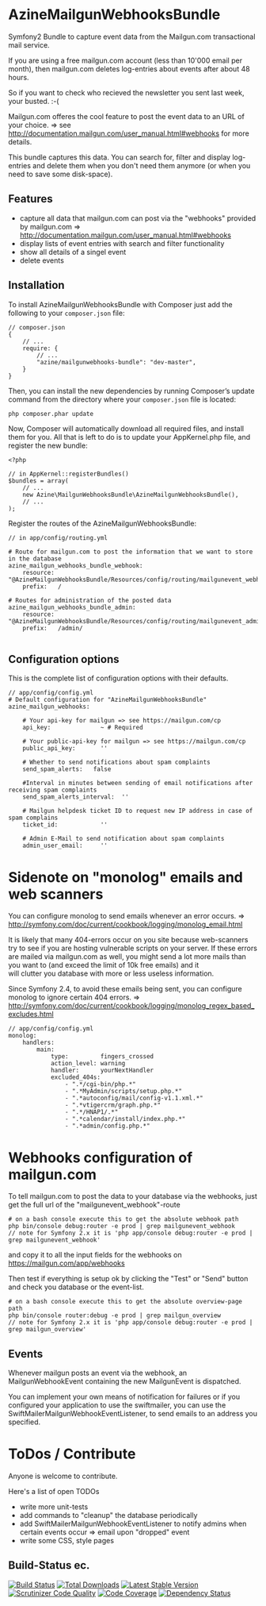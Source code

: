 AzineMailgunWebhooksBundle
==========================

Symfony2 Bundle to capture event data from the Mailgun.com transactional mail service.

If you are using a free mailgun.com account (less than 10'000 email per month), then
mailgun.com deletes log-entries about events after about 48 hours. 

So if you want to check who recieved the newsletter you sent last week, your busted. :-(

Mailgun.com offeres the cool feature to post the event data to an URL of your choice.
=> see http://documentation.mailgun.com/user_manual.html#webhooks for more details.

This bundle captures this data. You can search for, filter and display log-entries and
delete them when you don't need them anymore (or when you need to save some disk-space).  


## Features
- capture all data that mailgun.com can post via the "webhooks" provided by mailgun.com => http://documentation.mailgun.com/user_manual.html#webhooks
- display lists of event entries with search and filter functionality
- show all details of a singel event
- delete events 

## Installation
To install AzineMailgunWebhooksBundle with Composer just add the following to your `composer.json` file:

```
// composer.json
{
    // ...
    require: {
        // ...
        "azine/mailgunwebhooks-bundle": "dev-master",
    }
}
```
Then, you can install the new dependencies by running Composer’s update command from 
the directory where your `composer.json` file is located:

```
php composer.phar update
```
Now, Composer will automatically download all required files, and install them for you. 
All that is left to do is to update your AppKernel.php file, and register the new bundle:

```
<?php

// in AppKernel::registerBundles()
$bundles = array(
    // ...
    new Azine\MailgunWebhooksBundle\AzineMailgunWebhooksBundle(),
    // ...
);
```

Register the routes of the AzineMailgunWebhooksBundle:

```
// in app/config/routing.yml

# Route for mailgun.com to post the information that we want to store in the database
azine_mailgun_webhooks_bundle_webhook:
    resource: "@AzineMailgunWebhooksBundle/Resources/config/routing/mailgunevent_webhook.yml"
    prefix:   /

# Routes for administration of the posted data
azine_mailgun_webhooks_bundle_admin:
    resource: "@AzineMailgunWebhooksBundle/Resources/config/routing/mailgunevent_admin.yml"
    prefix:   /admin/
    
```

## Configuration options
This is the complete list of configuration options with their defaults.
```
// app/config/config.yml
# Default configuration for "AzineMailgunWebhooksBundle"
azine_mailgun_webhooks:

    # Your api-key for mailgun => see https://mailgun.com/cp
    api_key:              ~ # Required

    # Your public-api-key for mailgun => see https://mailgun.com/cp
    public_api_key:       ''
    
    # Whether to send notifications about spam complaints
    send_spam_alerts:   false
    
    #Interval in minutes between sending of email notifications after receiving spam complaints
    send_spam_alerts_interval:  ''
    
    # Mailgun helpdesk ticket ID to request new IP address in case of spam complains
    ticket_id:            ''
    
    # Admin E-Mail to send notification about spam complaints
    admin_user_email:     ''
```

# Sidenote on "monolog" emails and web scanners
You can configure monolog to send emails whenever an error occurs.
=> http://symfony.com/doc/current/cookbook/logging/monolog_email.html 

It is likely that many 404-errors occur on you site because web-scanners 
try to see if you are hosting vulnerable scripts on your server. If 
these errors are mailed via mailgun.com as well, you might send a lot more 
mails than you want to (and exceed the limit of 10k free emails) and it  
will clutter you database with more or less useless information.

Since Symfony 2.4, to avoid these emails being sent, you can configure 
monolog to ignore certain 404 errors.
=> http://symfony.com/doc/current/cookbook/logging/monolog_regex_based_excludes.html  

```
// app/config/config.yml
monolog:
    handlers:
        main:
            type:         fingers_crossed
            action_level: warning
            handler:      yourNextHandler
            excluded_404s:
                - ".*/cgi-bin/php.*"
                - ".*MyAdmin/scripts/setup.php.*"
                - ".*autoconfig/mail/config-v1.1.xml.*"
                - ".*vtigercrm/graph.php.*"
                - ".*/HNAP1/.*"
                - ".*calendar/install/index.php.*"
                - ".*admin/config.php.*"
```

# Webhooks configuration of mailgun.com
To tell mailgun.com to post the data to your database via the webhooks, just
get the full url of the "mailgunevent_webhook"-route

```
# on a bash console execute this to get the absolute webhook path
php bin/console debug:router -e prod | grep mailgunevent_webhook 
// note for Symfony 2.x it is 'php app/console debug:router -e prod | grep mailgunevent_webhook'

```

and copy it to all the input fields for the webhooks on https://mailgun.com/app/webhooks

Then test if everything is setup ok by clicking the "Test" or "Send" button and check
you database or the event-list.

```
# on a bash console execute this to get the absolute overview-page path
php bin/console router:debug -e prod | grep mailgun_overview
// note for Symfony 2.x it is 'php app/console debug:router -e prod | grep mailgun_overview'
```

## Events
Whenever mailgun posts an event via the webhook, an MailgunWebhookEvent containing the 
new MailgunEvent is dispatched.

You can implement your own means of notification for failures or if you configured your
application to use the swiftmailer, you can use the SwiftMailerMailgunWebhookEventListener,
to send emails to an address you specified.

# ToDos / Contribute
Anyone is welcome to contribute.

Here's a list of open TODOs
- write more unit-tests
- add commands to "cleanup" the database periodically
- add SwiftMailerMailgunWebhookEventListener to notify admins when certain events occur => email upon "dropped" event
- write some CSS, style pages 




## Build-Status ec.

[![Build Status](https://travis-ci.org/azine/AzineMailgunWebhooksBundle.png)](https://travis-ci.org/azine/AzineMailgunWebhooksBundle)
[![Total Downloads](https://poser.pugx.org/azine/mailgunwebhooks-bundle/downloads.png)](https://packagist.org/packages/azine/mailgunwebhooks-bundle)
[![Latest Stable Version](https://poser.pugx.org/azine/mailgunwebhooks-bundle/v/stable.png)](https://packagist.org/packages/azine/mailgunwebhooks-bundle)
[![Scrutinizer Code Quality](https://scrutinizer-ci.com/g/azine/AzineMailgunWebhooksBundle/badges/quality-score.png?b=master)](https://scrutinizer-ci.com/g/azine/AzineMailgunWebhooksBundle/?branch=master)
[![Code Coverage](https://scrutinizer-ci.com/g/azine/AzineMailgunWebhooksBundle/badges/coverage.png?b=master)](https://scrutinizer-ci.com/g/azine/AzineMailgunWebhooksBundle/?branch=master)
[![Dependency Status](https://www.versioneye.com/user/projects/567eaea7eb4f47003c000015/badge.svg?style=flat)](https://www.versioneye.com/user/projects/567eaea7eb4f47003c000015)
